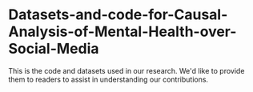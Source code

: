 # Datasets-and-code-for-Causal-Analysis-of-Mental-Health-over-Social-Media
This is the code and datasets used in our research. We'd like to provide them to readers to assist in understanding our contributions.
